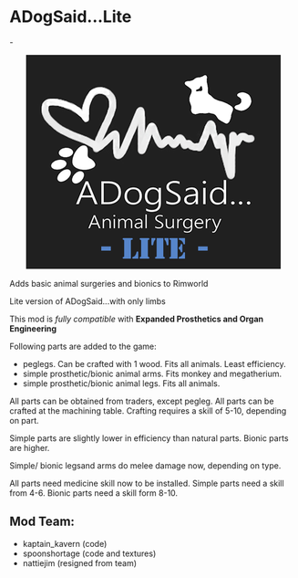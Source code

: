 # ADogSaid...Lite

-<p align="center"><img src="/About/Preview.png" alt="ADogSaid"/></p>


Adds basic animal surgeries and bionics to Rimworld

Lite version of ADogSaid...with only limbs

This mod is *fully compatible* with **Expanded Prosthetics and Organ Engineering**


Following parts are added to the game:

* peglegs. Can be crafted with 1 wood. Fits all animals. Least efficiency.
* simple prosthetic/bionic animal arms. Fits monkey and megatherium.
* simple prosthetic/bionic animal legs. Fits all animals.

All parts can be obtained from traders, except pegleg.
All parts can be crafted at the machining table. Crafting requires a skill of 5-10, depending on part.

Simple parts are slightly lower in efficiency than natural parts. Bionic parts are higher.

Simple/ bionic legsand arms do melee damage now, depending on type.

All parts need medicine skill now to be installed. Simple parts need a skill from 4-6. Bionic parts need a skill form 8-10.

## Mod Team:
* kaptain_kavern (code)
* spoonshortage (code and textures)
* nattiejim (resigned from team)
